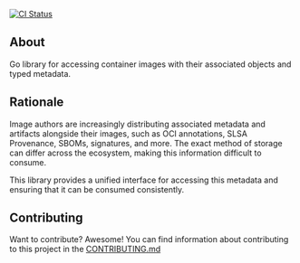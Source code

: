 [![CI Status](https://img.shields.io/github/workflow/status/docker/go-imageinspect/ci?label=ci&logo=github&style=flat-square)](https://github.com/docker/go-imageinspect/actions?query=workflow%3Aci)

## About

Go library for accessing container images with their associated objects and
typed metadata.

## Rationale

Image authors are increasingly distributing associated metadata and artifacts
alongside their images, such as OCI annotations, SLSA Provenance, SBOMs,
signatures, and more. The exact method of storage can differ across the ecosystem,
making this information difficult to consume.

This library provides a unified interface for accessing this metadata and
ensuring that it can be consumed consistently.

## Contributing

Want to contribute? Awesome! You can find information about contributing to
this project in the [CONTRIBUTING.md](/.github/CONTRIBUTING.md)
